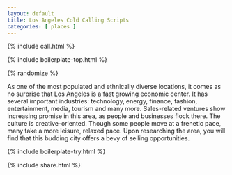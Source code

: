 ```yaml
---
layout: default
title: Los Angeles Cold Calling Scripts
categories: [ places ]
---
```


{% include call.html %}

{% include boilerplate-top.html %}


{% randomize %}

As one of the most populated and ethnically diverse locations, it comes as no surprise that Los Angeles is a fast growing economic center. It has several important industries: technology, energy, finance, fashion, entertainment, media, tourism and many more. Sales-related ventures show increasing promise in this area, as people and businesses flock there. The culture is creative-oriented. Though some people move at a frenetic pace, many take a more leisure, relaxed pace. Upon researching the area, you will find that this budding city offers a bevy of selling opportunities.

{% include boilerplate-try.html %}

{% include share.html %}